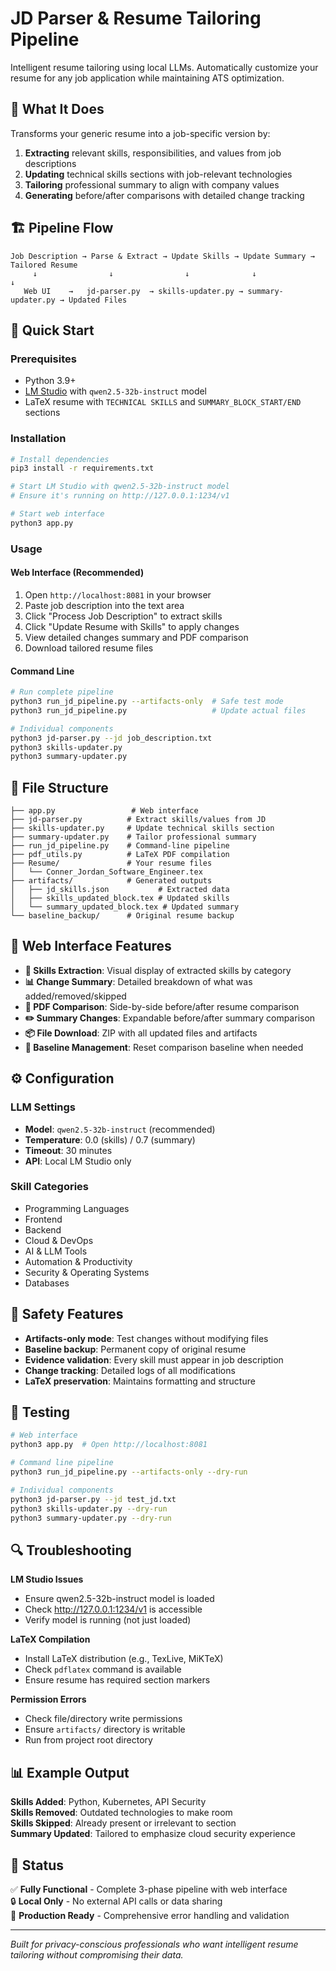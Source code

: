 # JD Parser & Resume Tailoring Pipeline

Intelligent resume tailoring using local LLMs. Automatically customize your resume for any job application while maintaining ATS optimization.

## 🎯 What It Does

Transforms your generic resume into a job-specific version by:
1. **Extracting** relevant skills, responsibilities, and values from job descriptions
2. **Updating** technical skills sections with job-relevant technologies  
3. **Tailoring** professional summary to align with company values
4. **Generating** before/after comparisons with detailed change tracking

## 🏗️ Pipeline Flow

```
Job Description → Parse & Extract → Update Skills → Update Summary → Tailored Resume
     ↓                ↓                ↓              ↓               ↓
   Web UI    →   jd-parser.py  → skills-updater.py → summary-updater.py → Updated Files
```

## 🚀 Quick Start

### Prerequisites
- Python 3.9+
- [LM Studio](https://lmstudio.ai) with `qwen2.5-32b-instruct` model
- LaTeX resume with `TECHNICAL SKILLS` and `SUMMARY_BLOCK_START/END` sections

### Installation
```bash
# Install dependencies
pip3 install -r requirements.txt

# Start LM Studio with qwen2.5-32b-instruct model
# Ensure it's running on http://127.0.0.1:1234/v1

# Start web interface
python3 app.py
```

### Usage

#### **Web Interface (Recommended)**
1. Open `http://localhost:8081` in your browser
2. Paste job description into the text area
3. Click "Process Job Description" to extract skills
4. Click "Update Resume with Skills" to apply changes
5. View detailed changes summary and PDF comparison
6. Download tailored resume files

#### **Command Line**
```bash
# Run complete pipeline
python3 run_jd_pipeline.py --artifacts-only  # Safe test mode
python3 run_jd_pipeline.py                   # Update actual files

# Individual components
python3 jd-parser.py --jd job_description.txt
python3 skills-updater.py
python3 summary-updater.py
```

## 📁 File Structure

```
├── app.py                 # Web interface
├── jd-parser.py          # Extract skills/values from JD  
├── skills-updater.py     # Update technical skills section
├── summary-updater.py    # Tailor professional summary
├── run_jd_pipeline.py    # Command-line pipeline
├── pdf_utils.py          # LaTeX PDF compilation
├── Resume/               # Your resume files
│   └── Conner_Jordan_Software_Engineer.tex
├── artifacts/            # Generated outputs
│   ├── jd_skills.json           # Extracted data
│   ├── skills_updated_block.tex # Updated skills
│   └── summary_updated_block.tex # Updated summary
└── baseline_backup/      # Original resume backup
```

## 🎨 Web Interface Features

- **📝 Skills Extraction**: Visual display of extracted skills by category
- **📊 Change Summary**: Detailed breakdown of what was added/removed/skipped
- **📄 PDF Comparison**: Side-by-side before/after resume comparison
- **✏️ Summary Changes**: Expandable before/after summary comparison
- **📦 File Download**: ZIP with all updated files and artifacts
- **🔄 Baseline Management**: Reset comparison baseline when needed

## ⚙️ Configuration

### **LLM Settings**
- **Model**: `qwen2.5-32b-instruct` (recommended)
- **Temperature**: 0.0 (skills) / 0.7 (summary)
- **Timeout**: 30 minutes
- **API**: Local LM Studio only

### **Skill Categories**
- Programming Languages
- Frontend
- Backend  
- Cloud & DevOps
- AI & LLM Tools
- Automation & Productivity
- Security & Operating Systems
- Databases

## 🔧 Safety Features

- **Artifacts-only mode**: Test changes without modifying files
- **Baseline backup**: Permanent copy of original resume
- **Evidence validation**: Every skill must appear in job description
- **Change tracking**: Detailed logs of all modifications
- **LaTeX preservation**: Maintains formatting and structure

## 🧪 Testing

```bash
# Web interface
python3 app.py  # Open http://localhost:8081

# Command line pipeline
python3 run_jd_pipeline.py --artifacts-only --dry-run

# Individual components
python3 jd-parser.py --jd test_jd.txt
python3 skills-updater.py --dry-run
python3 summary-updater.py --dry-run
```

## 🔍 Troubleshooting

**LM Studio Issues**
- Ensure qwen2.5-32b-instruct model is loaded
- Check http://127.0.0.1:1234/v1 is accessible
- Verify model is running (not just loaded)

**LaTeX Compilation**
- Install LaTeX distribution (e.g., TexLive, MiKTeX)
- Check `pdflatex` command is available
- Ensure resume has required section markers

**Permission Errors**  
- Check file/directory write permissions
- Ensure `artifacts/` directory is writable
- Run from project root directory

## 📊 Example Output

**Skills Added**: Python, Kubernetes, API Security  
**Skills Removed**: Outdated technologies to make room  
**Skills Skipped**: Already present or irrelevant to section  
**Summary Updated**: Tailored to emphasize cloud security experience

## 🎯 Status

✅ **Fully Functional** - Complete 3-phase pipeline with web interface  
🔒 **Local Only** - No external API calls or data sharing  
📱 **Production Ready** - Comprehensive error handling and validation

---

*Built for privacy-conscious professionals who want intelligent resume tailoring without compromising their data.*